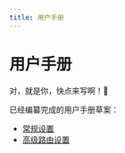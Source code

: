```yaml
---
title: 用户手册
---
```


# 用户手册

对，就是你，快点来写啊！🤩

已经编纂完成的用户手册草案：

- [常规设置](general.md)
- [高级路由设置](route.md)
